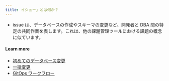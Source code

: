 ```yaml
---
title: イシュー」とは何か？
---
```


- issue は、データベースの作成やスキーマの変更など、開発者と DBA 間の特定の共同作業を表します。これは、他の課題管理ツールにおける課題の概念に似ています。

#### Learn more

- [初めてのデータベース変更](https://www.bytebase.com/docs/get-started/step-by-step/change-schema)
- [一括変更](https://www.bytebase.com/docs/change-database/batch-change/)
- [GitOps ワークフロー](https://www.bytebase.com/docs/get-started/step-by-step/change-schema)
